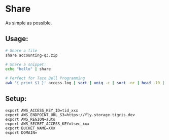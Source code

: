 # Share
As simple as possible.


## Usage:
```sh
# Share a file
share accounting-q3.zip

# Share a snippet:
echo "hello" | share

# Perfect for Taco Bell Programming
awk '{ print $1 }' access.log | sort | uniq -c | sort -nr | head -10 | share
```

## Setup:
```
export AWS_ACCESS_KEY_ID=tid_xxx
export AWS_ENDPOINT_URL_S3=https://fly.storage.tigris.dev
export AWS_REGION=auto
export AWS_SECRET_ACCESS_KEY=tsec_xxx
export BUCKET_NAME=XXX
export DOMAIN=
```

